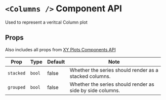 # `<Columns />` Component API

Used to represent a veritcal Column plot

## Props

Also includes all props from [XY Plots Components API](XYPlots.md)

| Prop      | Type   | Default | Note                                                      |
| --------- | ------ | ------- | --------------------------------------------------------- |
| `stacked` | `bool` | false   | Whether the series should render as a stacked columns.    |
| `grouped` | `bool` | false   | Whether the series should render as side by side columns. |
